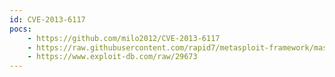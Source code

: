 ```yaml
---
id: CVE-2013-6117
pocs:
    - https://github.com/milo2012/CVE-2013-6117
    - https://raw.githubusercontent.com/rapid7/metasploit-framework/master/modules/auxiliary/scanner/misc/dahua_dvr_auth_bypass.rb
    - https://www.exploit-db.com/raw/29673
---
```

